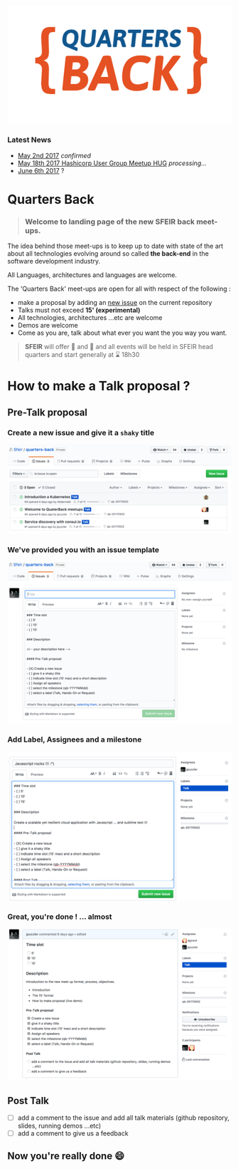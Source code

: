 ![logo quarters back 2017](assets/LOGO_QUARTERS_BACK.png)

<!-- ### Archived -->

### Latest News
- [May 2nd 2017](https://github.com/Sfeir/quarters-back/milestone/1) *confirmed*
- [May 18th 2017 Hashicorp User Group Meetup HUG](https://github.com/Sfeir/quarters-back/milestone/3) *processing...*
- [June 6th 2017](https://github.com/Sfeir/quarters-back/milestone/2) ?


# Quarters Back

> ### Welcome to landing page of the new SFEIR back meet-ups.

The idea behind those meet-ups is to keep up to date with state of the art about all technologies evolving around so 
called **the back-end** in the software development industry.

All Languages, architectures and languages are welcome.

The 'Quarters Back' meet-ups are open for all with respect of the following :

- make a proposal by adding an [new issue](https://github.com/Sfeir/quarters-back/issues/new) on the current repository
- Talks must not exceed **15' (experimental)** 
- All technologies, architectures ...etc are welcome
- Demos are welcome
- Come as you are, talk about what ever you want the you way you want.

>
> **SFEIR** will offer :pizza: and :tropical_drink: and all events will be held in SFEIR head quarters and start generally at :hourglass: 18h30
>

# How to make a Talk proposal ?

## Pre-Talk proposal

### Create a new issue and give it a `shaky` title
![new_issue](assets/NEW_ISSUE.png)

### We've provided you with an issue template
![issue_template](assets/ISSUE_TEMPLATE.png)

### Add Label, Assignees and a milestone
![issue_meta_data](assets/ISSUE_META.png)

### Great, you're done ! ... almost
![issue_created](assets/ISSUE_CREATED.png)

## Post Talk
- [ ] add a comment to the issue and add all talk materials (github repository, slides, running demos ...etc)
- [ ] add a comment to give us a feedback 

## Now you're really done :smile:
